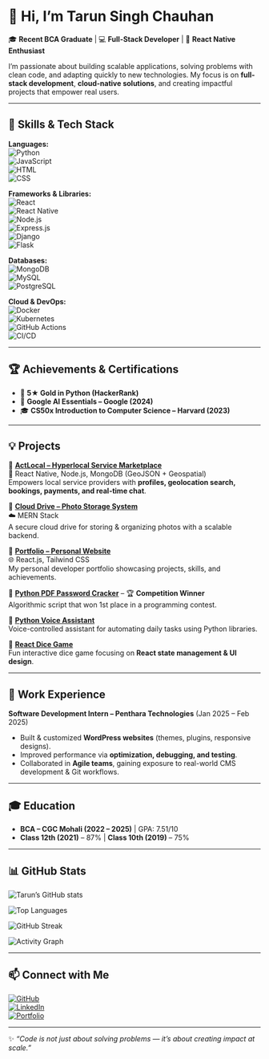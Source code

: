 # 👋 Hi, I’m Tarun Singh Chauhan  

🎓 **Recent BCA Graduate** | 💻 **Full-Stack Developer** | 📱 **React Native Enthusiast**  

I’m passionate about building scalable applications, solving problems with clean code, and adapting quickly to new technologies. My focus is on **full-stack development**, **cloud-native solutions**, and creating impactful projects that empower real users.  

---

## 🚀 Skills & Tech Stack  

**Languages:**  
![Python](https://img.shields.io/badge/-Python-3776AB?logo=python&logoColor=white)  
![JavaScript](https://img.shields.io/badge/-JavaScript-F7DF1E?logo=javascript&logoColor=black)  
![HTML](https://img.shields.io/badge/-HTML5-E34F26?logo=html5&logoColor=white)  
![CSS](https://img.shields.io/badge/-CSS3-1572B6?logo=css3&logoColor=white)  

**Frameworks & Libraries:**  
![React](https://img.shields.io/badge/-React-61DAFB?logo=react&logoColor=black)  
![React Native](https://img.shields.io/badge/-React%20Native-61DAFB?logo=react&logoColor=black)  
![Node.js](https://img.shields.io/badge/-Node.js-339933?logo=node.js&logoColor=white)  
![Express.js](https://img.shields.io/badge/-Express.js-000000?logo=express&logoColor=white)  
![Django](https://img.shields.io/badge/-Django-092E20?logo=django&logoColor=white)  
![Flask](https://img.shields.io/badge/-Flask-000000?logo=flask&logoColor=white)  

**Databases:**  
![MongoDB](https://img.shields.io/badge/-MongoDB-47A248?logo=mongodb&logoColor=white)  
![MySQL](https://img.shields.io/badge/-MySQL-4479A1?logo=mysql&logoColor=white)  
![PostgreSQL](https://img.shields.io/badge/-PostgreSQL-4169E1?logo=postgresql&logoColor=white)  

**Cloud & DevOps:**  
![Docker](https://img.shields.io/badge/-Docker-2496ED?logo=docker&logoColor=white)  
![Kubernetes](https://img.shields.io/badge/-Kubernetes-326CE5?logo=kubernetes&logoColor=white)  
![GitHub Actions](https://img.shields.io/badge/-GitHub%20Actions-2088FF?logo=githubactions&logoColor=white)  
![CI/CD](https://img.shields.io/badge/-CI%2FCD-181717?logo=git&logoColor=white)  

---

## 🏆 Achievements & Certifications  

- 🥇 **5★ Gold in Python (HackerRank)**  
- 📜 **Google AI Essentials – Google (2024)**  
- 🎓 **CS50x Introduction to Computer Science – Harvard (2023)**  

---

## 💡 Projects  

🔹 **[ActLocal – Hyperlocal Service Marketplace](#)**  
📱 React Native, Node.js, MongoDB (GeoJSON + Geospatial)  
Empowers local service providers with **profiles, geolocation search, bookings, payments, and real-time chat**.  

🔹 **[Cloud Drive – Photo Storage System](#)**  
☁️ MERN Stack  
A secure cloud drive for storing & organizing photos with a scalable backend.  

🔹 **[Portfolio – Personal Website](#)**  
🌐 React.js, Tailwind CSS  
My personal developer portfolio showcasing projects, skills, and achievements.  

🔹 **[Python PDF Password Cracker](#)** – 🏆 **Competition Winner**  
Algorithmic script that won 1st place in a programming contest.  

🔹 **[Python Voice Assistant](#)**  
Voice-controlled assistant for automating daily tasks using Python libraries.  

🔹 **[React Dice Game](#)**  
Fun interactive dice game focusing on **React state management & UI design**.  

---

## 💼 Work Experience  

**Software Development Intern – Penthara Technologies** (Jan 2025 – Feb 2025)  
- Built & customized **WordPress websites** (themes, plugins, responsive designs).  
- Improved performance via **optimization, debugging, and testing**.  
- Collaborated in **Agile teams**, gaining exposure to real-world CMS development & Git workflows.  

---

## 🎓 Education  

- **BCA – CGC Mohali (2022 – 2025)** | GPA: 7.51/10  
- **Class 12th (2021)** – 87% | **Class 10th (2019)** – 75%  

---

## 📊 GitHub Stats  

![Tarun’s GitHub stats](https://github-readme-stats.vercel.app/api?username=TarunSinghChauhan&show_icons=true&theme=radical)  

![Top Languages](https://github-readme-stats.vercel.app/api/top-langs/?username=TarunSinghChauhan&layout=compact&theme=radical)  

![GitHub Streak](https://streak-stats.demolab.com?user=TarunSinghChauhan&theme=radical&border_radius=5)  

![Activity Graph](https://github-readme-activity-graph.vercel.app/graph?username=TarunSinghChauhan&theme=radical)  

---

## 📫 Connect with Me  

[![GitHub](https://img.shields.io/badge/GitHub-100000?logo=github&logoColor=white)](https://github.com/TarunSinghChauhan)  
[![LinkedIn](https://img.shields.io/badge/LinkedIn-0077B5?logo=linkedin&logoColor=white)](#)  
[![Portfolio](https://img.shields.io/badge/Portfolio-000000?logo=vercel&logoColor=white)](#)  

---

✨ *“Code is not just about solving problems — it’s about creating impact at scale.”*  
